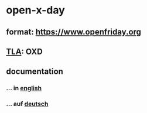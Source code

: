 # open-x-day

## format: https://www.openfriday.org

## [TLA](https://en.wikipedia.org/wiki/Three-letter_acronym): OXD

## documentation

### ... in [english](docs/index.md)

### ... auf [deutsch](docs/index.de.md)
